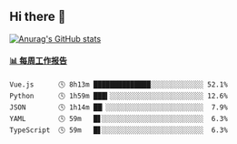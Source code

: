 ## Hi there 👋

[![Anurag's GitHub stats](https://github-readme-stats-orilights.vercel.app/api?username=orilights)](https://github.com/anuraghazra/github-readme-stats)

<!--
**OriLight152/OriLight152** is a ✨ _special_ ✨ repository because its `README.md` (this file) appears on your GitHub profile.

Here are some ideas to get you started:

- 🔭 I’m currently working on ...
- 🌱 I’m currently learning ...
- 👯 I’m looking to collaborate on ...
- 🤔 I’m looking for help with ...
- 💬 Ask me about ...
- 📫 How to reach me: ...
- 😄 Pronouns: ...
- ⚡ Fun fact: ...
-->

<!-- waka-box start -->
#### <a href="https://gist.github.com/92c8d5b388768c10efcba86e82b7c4fb" target="_blank">📊 每周工作报告</a>
```text
Vue.js      🕓 8h13m ██████████████░░░░░░░░░░░░░ 52.1%
Python      🕓 1h59m ███▍░░░░░░░░░░░░░░░░░░░░░░░ 12.6%
JSON        🕓 1h14m ██▏░░░░░░░░░░░░░░░░░░░░░░░░  7.9%
YAML        🕓 59m   █▋░░░░░░░░░░░░░░░░░░░░░░░░░  6.3%
TypeScript  🕓 59m   █▋░░░░░░░░░░░░░░░░░░░░░░░░░  6.3%
```
<!-- Powered by https://github.com/journey-ad/waka-box-go . -->
<!-- waka-box end -->
